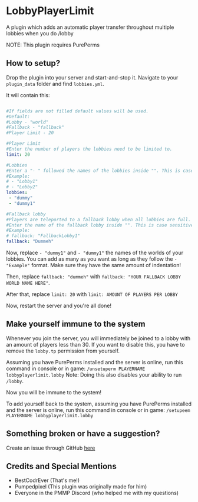 # LobbyPlayerLimit
A plugin which adds an automatic player transfer throughout multiple lobbies when you do /lobby

NOTE: This plugin requires PurePerms

## How to setup?
Drop the plugin into your server and start-and-stop it.
Navigate to your `plugin_data` folder and find `lobbies.yml`. 

It will contain this:
```yaml

#If fields are not filled default values will be used.
#Default:
#Lobby - "world"
#Fallback - "fallback"
#Player Limit - 20

#Player Limit
#Enter the number of players the lobbies need to be limited to.
limit: 20

#Lobbies
#Enter a "- " followed the names of the lobbies inside "". This is case sensitive!
#Example:
# - "Lobby1"
# - "Lobby2"
lobbies:
 - "dummy"
 - "dummy1"

#Fallback lobby
#Players are teleported to a fallback lobby when all lobbies are full. They will be teleported to a lobby once that lobby has enough space.
#Enter the name of the fallback lobby inside "". This is case sensitive!
#Example:
# fallback: "FallbackLobby1"
fallback: "Dummeh"
```
Now, replace `- "dummy1"` and `- "dummy1"` the names of the worlds of your lobbies. You can add as many as you want as long as they follow the `- "Example"` format. Make sure they have the same amount of indentation!

Then, replace `fallback: "dummeh"` with `fallback: "YOUR FALLBACK LOBBY WORLD NAME HERE"`. 

After that, replace `limit: 20` with `limit: AMOUNT OF PLAYERS PER LOBBY`

Now, restart the server and you're all done!

## Make yourself immune to the system
Whenever you join the server, you will immediately be joined to a lobby with an amount of players less than 30. If you want to disable this, you have to remove the `lobby.tp` permission from yourself. 

Assuming you have PurePerms installed and the server is online, run this command in console or in game:
`/unsetuperm PLAYERNAME lobbyplayerlimit.lobby`
Note: Doing this also disables your ability to run `/lobby`.

Now you will be immune to the system!

To add yourself back to the system, assuming you have PurePerms installed and the server is online, run this command in console or in game:
`/setupeem PLAYERNAME lobbyplayerlimit.lobby`

## Something broken or have a suggestion?
Create an issue through GitHub [here](https://github.com/BestCodrEver/LobbyPlayerLimit/issues/new)

## Credits and Special Mentions
- BestCodrEver (That's me!)
- Pumpedpixel (This plugin was originally made for him)
- Everyone in the PMMP Discord (who helped me with my questions)
